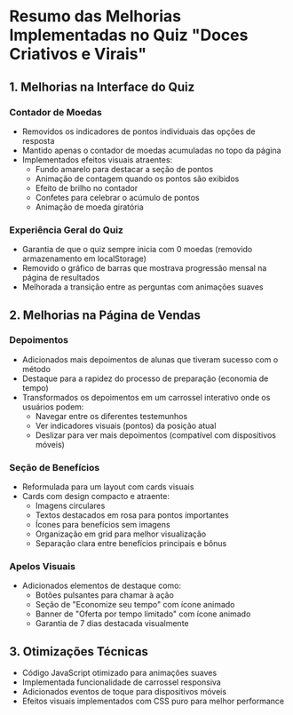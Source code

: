 # Resumo das Melhorias Implementadas no Quiz "Doces Criativos e Virais"

## 1. Melhorias na Interface do Quiz

### Contador de Moedas
- Removidos os indicadores de pontos individuais das opções de resposta
- Mantido apenas o contador de moedas acumuladas no topo da página
- Implementados efeitos visuais atraentes:
  - Fundo amarelo para destacar a seção de pontos
  - Animação de contagem quando os pontos são exibidos
  - Efeito de brilho no contador
  - Confetes para celebrar o acúmulo de pontos
  - Animação de moeda giratória

### Experiência Geral do Quiz
- Garantia de que o quiz sempre inicia com 0 moedas (removido armazenamento em localStorage)
- Removido o gráfico de barras que mostrava progressão mensal na página de resultados
- Melhorada a transição entre as perguntas com animações suaves

## 2. Melhorias na Página de Vendas

### Depoimentos
- Adicionados mais depoimentos de alunas que tiveram sucesso com o método
- Destaque para a rapidez do processo de preparação (economia de tempo)
- Transformados os depoimentos em um carrossel interativo onde os usuários podem:
  - Navegar entre os diferentes testemunhos
  - Ver indicadores visuais (pontos) da posição atual
  - Deslizar para ver mais depoimentos (compatível com dispositivos móveis)

### Seção de Benefícios
- Reformulada para um layout com cards visuais
- Cards com design compacto e atraente:
  - Imagens circulares
  - Textos destacados em rosa para pontos importantes
  - Ícones para benefícios sem imagens
  - Organização em grid para melhor visualização
  - Separação clara entre benefícios principais e bônus

### Apelos Visuais
- Adicionados elementos de destaque como:
  - Botões pulsantes para chamar à ação
  - Seção de "Economize seu tempo" com ícone animado
  - Banner de "Oferta por tempo limitado" com ícone animado
  - Garantia de 7 dias destacada visualmente

## 3. Otimizações Técnicas
- Código JavaScript otimizado para animações suaves
- Implementada funcionalidade de carrossel responsiva
- Adicionados eventos de toque para dispositivos móveis
- Efeitos visuais implementados com CSS puro para melhor performance 